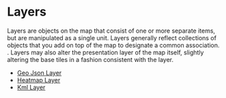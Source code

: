 # Layers

Layers are objects on the map that consist of one or more separate items, but are manipulated as a single unit. Layers 
generally reflect collections of objects that you add on top of the map to designate a common association. . Layers may 
also alter the presentation layer of the map itself, slightly altering the base tiles in a fashion consistent with the 
layer.

 - [Geo Json Layer](/docs/layer/geo_json_layer.md)
 - [Heatmap Layer](/docs/layer/heatmap_layer.md)
 - [Kml Layer](/docs/layer/kml_layer.md)
